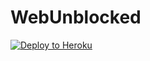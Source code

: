 # WebUnblocked

[![Deploy to Heroku](https://www.herokucdn.com/deploy/button.svg)](https://heroku.com/deploy?template=https://github.com/eliasbenb/WebUnblocked)

